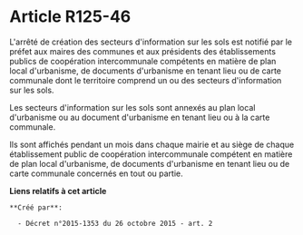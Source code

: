 # Article R125-46

L'arrêté de création des secteurs d'information sur les sols est notifié par le préfet aux maires des communes et aux
présidents des établissements publics de coopération intercommunale compétents en matière de plan local d'urbanisme, de
documents d'urbanisme en tenant lieu ou de carte communale dont le territoire comprend un ou des secteurs d'information sur
les sols. 

Les secteurs d'information sur les sols sont annexés au plan local d'urbanisme ou au document d'urbanisme en tenant lieu ou à
la carte communale. 

Ils sont affichés pendant un mois dans chaque mairie et au siège de chaque établissement public de coopération intercommunale
compétent en matière de plan local d'urbanisme, de documents d'urbanisme en tenant lieu ou de carte communale concernés en
tout ou partie.

**Liens relatifs à cet article**

	**Créé par**:

	  - Décret n°2015-1353 du 26 octobre 2015 - art. 2
